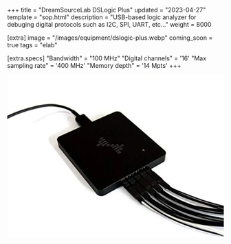 +++
title = "DreamSourceLab DSLogic Plus"
updated = "2023-04-27"
template = "sop.html"
description = "USB-based logic analyzer for debuging digital protocols such as I2C, SPI, UART, etc..."
weight = 8000

[extra]
image = "/images/equipment/dslogic-plus.webp"
coming_soon = true
tags = "elab"

[extra.specs]
"Bandwidth" = "100 MHz"
"Digital channels" = '16'
"Max sampling rate" = '400 MHz'
"Memory depth" = '14 Mpts'
+++

![](/images/equipment/dslogic-plus.webp)

